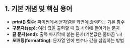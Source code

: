 ## 1. 기본 개념 및 핵심 용어

- **print() 함수**: 파이썬에서 문자열을 화면에 출력하는 기본 함수
- **구분자(sep)**: 여러 값을 출력할 때 값 사이에 들어가는 문자
- **끝 문자(end)**: 출력 마지막에 붙는 문자(기본값은 줄바꿈 `\n`)
- **포매팅(formatting)**: 문자열 안에 변수나 값을 삽입하는 방법